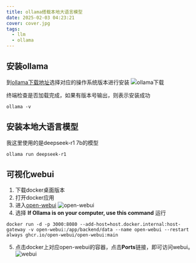 ```yaml
---
title: ollama搭载本地大语言模型
date: 2025-02-03 04:23:21
cover: cover.jpg
tags:
  - llm
  - ollama
---
```


## 安装ollama
到[ollama下载地址](https://ollama.com/download)选择对应的操作系统版本进行安装
![ollama下载](ollama-download.png)

终端检查是否加载完成，如果有版本号输出，则表示安装成功
```
ollama -v
```

## 安装本地大语言模型
我这里使用的是deepseek-r1 7b的模型
```
ollama run deepseek-r1
```

## 可视化webui
1. 下载docker桌面版本
2. 打开docker应用
3. 进入[open-webui](https://docs.openwebui.com/)
![open-webui](open-webui-doc.png)
4. 选择 **If Ollama is on your computer, use this command** 运行
```
docker run -d -p 3000:8080 --add-host=host.docker.internal:host-gateway -v open-webui:/app/backend/data --name open-webui --restart always ghcr.io/open-webui/open-webui:main
```
5. 点击docker上对应open-webui的容器，点击**Ports**链接，即可访问webui。
![webui](docker-ui.png)